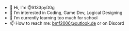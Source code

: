 - 👋 Hi, I’m @S133pyD0g
- 👀 I’m interested in Coding, Game Dev, Logical Designing
- 🌱 I’m currently learning too much for school
- 📫 How to reach me: bmf2006@outlook.de or on Discord

